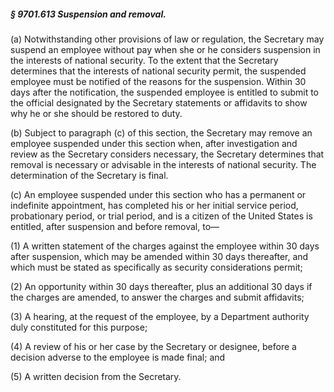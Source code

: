 ##### § 9701.613 Suspension and removal. #####

(a) Notwithstanding other provisions of law or regulation, the Secretary may suspend an employee without pay when she or he considers suspension in the interests of national security. To the extent that the Secretary determines that the interests of national security permit, the suspended employee must be notified of the reasons for the suspension. Within 30 days after the notification, the suspended employee is entitled to submit to the official designated by the Secretary statements or affidavits to show why he or she should be restored to duty.

(b) Subject to paragraph (c) of this section, the Secretary may remove an employee suspended under this section when, after investigation and review as the Secretary considers necessary, the Secretary determines that removal is necessary or advisable in the interests of national security. The determination of the Secretary is final.

(c) An employee suspended under this section who has a permanent or indefinite appointment, has completed his or her initial service period, probationary period, or trial period, and is a citizen of the United States is entitled, after suspension and before removal, to—

(1) A written statement of the charges against the employee within 30 days after suspension, which may be amended within 30 days thereafter, and which must be stated as specifically as security considerations permit;

(2) An opportunity within 30 days thereafter, plus an additional 30 days if the charges are amended, to answer the charges and submit affidavits;

(3) A hearing, at the request of the employee, by a Department authority duly constituted for this purpose;

(4) A review of his or her case by the Secretary or designee, before a decision adverse to the employee is made final; and

(5) A written decision from the Secretary.